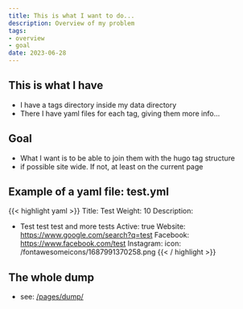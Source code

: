 ```yaml
---
title: This is what I want to do...
description: Overview of my problem
tags:
- overview
- goal
date: 2023-06-28
---
```


## This is what I have
- I have a tags directory inside my data directory
- There I have yaml files for each tag, giving them more info...

## Goal
- What I want is to be able to join them with the hugo tag structure
- if possible site wide. If not, at least on the current page

## Example of a yaml file: test.yml
{{< highlight yaml >}}
Title: Test
Weight: 10
Description: 
- Test test test and more tests
Active: true
Website: https://www.google.com/search?q=test
Facebook: https://www.facebook.com/test
Instagram: 
icon: /fontawesomeicons/1687991370258.png
{{< / highlight >}}


## The whole dump
- see: [/pages/dump/](/pages/dump/)

